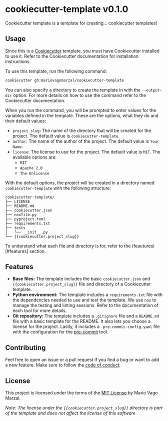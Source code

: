 # cookiecutter-template v0.1.0

Cookiecutter template is a template for creating... cookiecutter templates!

## Usage

Since this is a
[Cookiecutter](https://github.com/cookiecutter/cookiecutter)
template, you must have Cookiecutter installed to use it. Refer to the
Cookiecutter documentation for installation instructions.

To use this template, run the following command:

```bash
cookiecutter gh:mariovagomarzal/cookiecutter-template
```

You can also specify a directory to create the template in with the
`--output-dir` option. For more details on how to use the command refer
to the Cookiecutter documentation.

When you run the command, you will be prompted to enter values for the
variables defined in the template. These are the options, what they do and
their default values:

- `project_slug`: The name of the directory that will be created for the
  project. The default value is `cookiecutter-template`.
- `author`: The name of the author of the project. The default value is
  `Your Name`.
- `license`: The license to use for the project. The default value is
  `MIT`. The available options are:
    - `MIT`
    - `Apache 2.0`
    - `The-Unlicense`

With the default options, the project will be created in a directory named
`cookiecutter-template` with the following structure:

```text
cookiecutter-template/
├── LICENSE
├── README.md
├── cookiecutter.json
├── noxfile.py
├── pyproject.toml
├── requirements.txt
├── tests
│   └── __init__.py
└── {{cookiecutter.project_slug}}
```

To understand what each file and directory is for, refer to the
(feautures)[#features] section.

## Features

- **Base files:** The template includes the basic `cookiecutter.json` and
    `{{cookiecutter.project_slug}}` file and directory of a Cookiecutter
    template.
- **Python environment:** The template includes a `requirements.txt` file
  with the dependencies needed to use and test the template. We use `nox`
  to manage the testing and linting sessions. Refer to the documentation
  of each tool for more details.
- **Git repository:** The template includes a `.gitignore` file and a
  `README.md` file with a basic template for the README. It also lets you
  choose a license for the project. Lastly, it includes a
  `.pre-commit-config.yaml` file with the configuration for the
    [pre-commit](https://pre-commit.com/) tool.

## Contributing

Feel free to open an issue or a pull request if you find a bug or want to
add a new feature. Make sure to follow the [code of
conduct](./CODE_OF_CONDUCT.md).

## License

This project is licensed under the terms of the [MIT License](./LICENSE) by
Mario Vago Marzal.

_Note: The license under the `{{cookiecutter.project_slug}}` directory
is part of the template and does not affect the license of this software_
